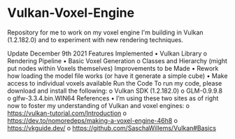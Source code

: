 # Vulkan-Voxel-Engine
Repository for me to work on my voxel engine I'm building in Vulkan (1.2.182.0) and to experiment with new rendering techniques.

Update December 9th 2021
Features Implemented
•	Vulkan Library
  o	Rendering Pipeline
•	Basic Voxel Generation
  o	Classes and Hierarchy (might put nodes within Voxels themselves)
Improvements to be Made
•	Rework how loading the model file works (or have it generate a simple cube)
•	Make access to individual voxels available
Run the Code
To run my code, please download and install the following:
  o	Vulkan SDK (1.2.182.0)
  o	GLM-0.9.9.8
  o	glfw-3.3.4.bin.WIN64
References
•	I’m using these two sites as of right now to foster my understanding of Vulkan and voxel engines:
  o	https://vulkan-tutorial.com/Introduction
  o	https://dev.to/nomoredeps/making-a-voxel-engine-46h8
  o	https://vkguide.dev/ 
  o	https://github.com/SaschaWillems/Vulkan#Basics 


